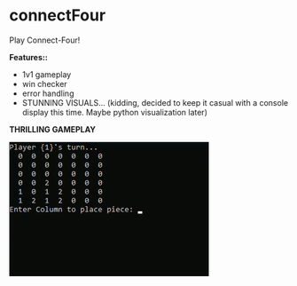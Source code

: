 # connectFour
Play Connect-Four!

**Features::**
* 1v1 gameplay  
* win checker  
* error handling  
* STUNNING VISUALS... (kidding, decided to keep it casual with a console display this time. Maybe python visualization later)  

**THRILLING GAMEPLAY**

![](connectFourGIF.gif)
